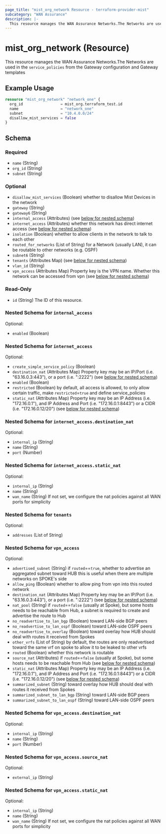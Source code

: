 ```yaml
---
page_title: "mist_org_network Resource - terraform-provider-mist"
subcategory: "WAN Assurance"
description: |-
  This resource manages the WAN Assurance Networks.The Networks are used in the service_policies from the Gateway configuration and Gateway templates
---
```


# mist_org_network (Resource)

This resource manages the WAN Assurance Networks.The Networks are used in the `service_policies` from the Gateway configuration and Gateway templates


## Example Usage

```terraform
resource "mist_org_network" "network_one" {
  org_id                 = mist_org.terraform_test.id
  name                   = "network_one"
  subnet                 = "10.4.0.0/24"
  disallow_mist_services = false
}
```

<!-- schema generated by tfplugindocs -->
## Schema

### Required

- `name` (String)
- `org_id` (String)
- `subnet` (String)

### Optional

- `disallow_mist_services` (Boolean) whether to disallow Mist Devices in the network
- `gateway` (String)
- `gateway6` (String)
- `internal_access` (Attributes) (see [below for nested schema](#nestedatt--internal_access))
- `internet_access` (Attributes) whether this network has direct internet access (see [below for nested schema](#nestedatt--internet_access))
- `isolation` (Boolean) whether to allow clients in the network to talk to each other
- `routed_for_networks` (List of String) for a Network (usually LAN), it can be routable to other networks (e.g. OSPF)
- `subnet6` (String)
- `tenants` (Attributes Map) (see [below for nested schema](#nestedatt--tenants))
- `vlan_id` (String)
- `vpn_access` (Attributes Map) Property key is the VPN name. Whether this network can be accessed from vpn (see [below for nested schema](#nestedatt--vpn_access))

### Read-Only

- `id` (String) The ID of this resource.

<a id="nestedatt--internal_access"></a>
### Nested Schema for `internal_access`

Optional:

- `enabled` (Boolean)


<a id="nestedatt--internet_access"></a>
### Nested Schema for `internet_access`

Optional:

- `create_simple_service_policy` (Boolean)
- `destination_nat` (Attributes Map) Property key may be an IP/Port (i.e. "63.16.0.3:443"), or a port (i.e. ":2222") (see [below for nested schema](#nestedatt--internet_access--destination_nat))
- `enabled` (Boolean)
- `restricted` (Boolean) by default, all access is allowed, to only allow certain traffic, make `restricted`=`true` and define service_policies
- `static_nat` (Attributes Map) Property key may be an IP Address (i.e. "172.16.0.1"), and IP Address and Port (i.e. "172.16.0.1:8443") or a CIDR (i.e. "172.16.0.12/20") (see [below for nested schema](#nestedatt--internet_access--static_nat))

<a id="nestedatt--internet_access--destination_nat"></a>
### Nested Schema for `internet_access.destination_nat`

Optional:

- `internal_ip` (String)
- `name` (String)
- `port` (Number)


<a id="nestedatt--internet_access--static_nat"></a>
### Nested Schema for `internet_access.static_nat`

Optional:

- `internal_ip` (String)
- `name` (String)
- `wan_name` (String) If not set, we configure the nat policies against all WAN ports for simplicity



<a id="nestedatt--tenants"></a>
### Nested Schema for `tenants`

Optional:

- `addresses` (List of String)


<a id="nestedatt--vpn_access"></a>
### Nested Schema for `vpn_access`

Optional:

- `advertised_subnet` (String) if `routed`==`true`, whether to advertise an aggregated subnet toward HUB this is useful when there are multiple networks on SPOKE's side
- `allow_ping` (Boolean) whether to allow ping from vpn into this routed network
- `destination_nat` (Attributes Map) Property key may be an IP/Port (i.e. "63.16.0.3:443"), or a port (i.e. ":2222") (see [below for nested schema](#nestedatt--vpn_access--destination_nat))
- `nat_pool` (String) if `routed`==`false` (usually at Spoke), but some hosts needs to be reachable from Hub, a subnet is required to create and advertise the route to Hub
- `no_readvertise_to_lan_bgp` (Boolean) toward LAN-side BGP peers
- `no_readvertise_to_lan_ospf` (Boolean) toward LAN-side OSPF peers
- `no_readvertise_to_overlay` (Boolean) toward overlay
how HUB should deal with routes it received from Spokes
- `other_vrfs` (List of String) by default, the routes are only readvertised toward the same vrf on spoke
to allow it to be leaked to other vrfs
- `routed` (Boolean) whether this network is routable
- `source_nat` (Attributes) if `routed`==`false` (usually at Spoke), but some hosts needs to be reachable from Hub (see [below for nested schema](#nestedatt--vpn_access--source_nat))
- `static_nat` (Attributes Map) Property key may be an IP Address (i.e. "172.16.0.1"), and IP Address and Port (i.e. "172.16.0.1:8443") or a CIDR (i.e. "172.16.0.12/20") (see [below for nested schema](#nestedatt--vpn_access--static_nat))
- `summarized_subnet` (String) toward overlay
how HUB should deal with routes it received from Spokes
- `summarized_subnet_to_lan_bgp` (String) toward LAN-side BGP peers
- `summarized_subnet_to_lan_ospf` (String) toward LAN-side OSPF peers

<a id="nestedatt--vpn_access--destination_nat"></a>
### Nested Schema for `vpn_access.destination_nat`

Optional:

- `internal_ip` (String)
- `name` (String)
- `port` (Number)


<a id="nestedatt--vpn_access--source_nat"></a>
### Nested Schema for `vpn_access.source_nat`

Optional:

- `external_ip` (String)


<a id="nestedatt--vpn_access--static_nat"></a>
### Nested Schema for `vpn_access.static_nat`

Optional:

- `internal_ip` (String)
- `name` (String)
- `wan_name` (String) If not set, we configure the nat policies against all WAN ports for simplicity


